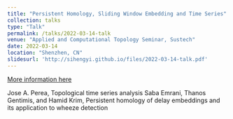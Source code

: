 ```yaml
---
title: "Persistent Homology, Sliding Window Embedding and Time Series"
collection: talks
type: "Talk"
permalink: /talks/2022-03-14-talk
venue: "Applied and Computational Topology Seminar, Sustech"
date: 2022-03-14
location: "Shenzhen, CN"
slidesurl: 'http://sihengyi.github.io/files/2022-03-14-talk.pdf'
---
```



[More information here](http://example2.com)

Jose A. Perea, Topological time series analysis
Saba Emrani, Thanos Gentimis, and Hamid Krim, Persistent homology of delay embeddings and its application to wheeze detection

